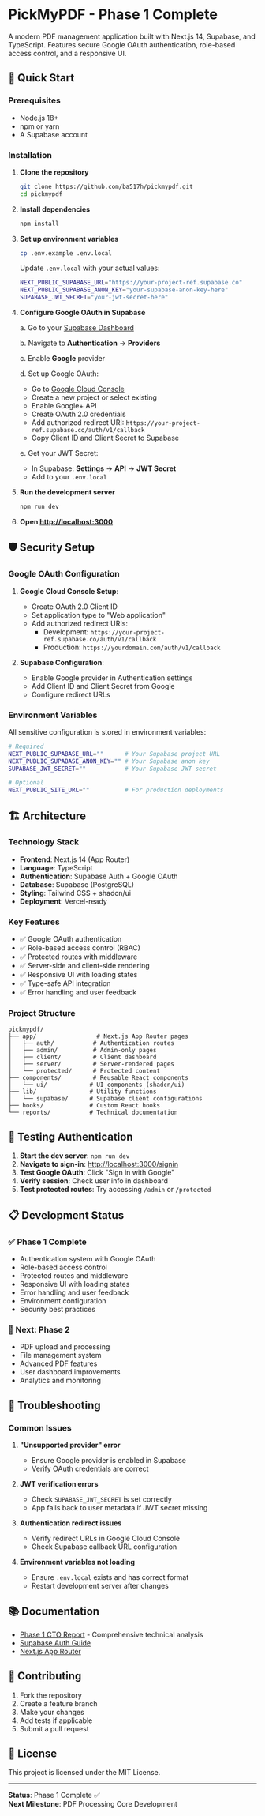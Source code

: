 # PickMyPDF - Phase 1 Complete

A modern PDF management application built with Next.js 14, Supabase, and TypeScript. Features secure Google OAuth authentication, role-based access control, and a responsive UI.

## 🚀 Quick Start

### Prerequisites
- Node.js 18+ 
- npm or yarn
- A Supabase account

### Installation

1. **Clone the repository**
   ```bash
   git clone https://github.com/ba517h/pickmypdf.git
   cd pickmypdf
   ```

2. **Install dependencies**
   ```bash
   npm install
   ```

3. **Set up environment variables**
   ```bash
   cp .env.example .env.local
   ```
   
   Update `.env.local` with your actual values:
   ```bash
   NEXT_PUBLIC_SUPABASE_URL="https://your-project-ref.supabase.co"
   NEXT_PUBLIC_SUPABASE_ANON_KEY="your-supabase-anon-key-here"
   SUPABASE_JWT_SECRET="your-jwt-secret-here"
   ```

4. **Configure Google OAuth in Supabase**
   
   a. Go to your [Supabase Dashboard](https://app.supabase.com)
   
   b. Navigate to **Authentication** → **Providers**
   
   c. Enable **Google** provider
   
   d. Set up Google OAuth:
      - Go to [Google Cloud Console](https://console.cloud.google.com)
      - Create a new project or select existing
      - Enable Google+ API
      - Create OAuth 2.0 credentials
      - Add authorized redirect URI: `https://your-project-ref.supabase.co/auth/v1/callback`
      - Copy Client ID and Client Secret to Supabase
   
   e. Get your JWT Secret:
      - In Supabase: **Settings** → **API** → **JWT Secret**
      - Add to your `.env.local`

5. **Run the development server**
   ```bash
   npm run dev
   ```

6. **Open [http://localhost:3000](http://localhost:3000)**

## 🛡️ Security Setup

### Google OAuth Configuration
1. **Google Cloud Console Setup**:
   - Create OAuth 2.0 Client ID
   - Set application type to "Web application"
   - Add authorized redirect URIs:
     - Development: `https://your-project-ref.supabase.co/auth/v1/callback`
     - Production: `https://yourdomain.com/auth/v1/callback`

2. **Supabase Configuration**:
   - Enable Google provider in Authentication settings
   - Add Client ID and Client Secret from Google
   - Configure redirect URLs

### Environment Variables
All sensitive configuration is stored in environment variables:

```bash
# Required
NEXT_PUBLIC_SUPABASE_URL=""      # Your Supabase project URL
NEXT_PUBLIC_SUPABASE_ANON_KEY="" # Your Supabase anon key
SUPABASE_JWT_SECRET=""           # Your Supabase JWT secret

# Optional
NEXT_PUBLIC_SITE_URL=""          # For production deployments
```

## 🏗️ Architecture

### Technology Stack
- **Frontend**: Next.js 14 (App Router)
- **Language**: TypeScript
- **Authentication**: Supabase Auth + Google OAuth
- **Database**: Supabase (PostgreSQL)
- **Styling**: Tailwind CSS + shadcn/ui
- **Deployment**: Vercel-ready

### Key Features
- ✅ Google OAuth authentication
- ✅ Role-based access control (RBAC)
- ✅ Protected routes with middleware
- ✅ Server-side and client-side rendering
- ✅ Responsive UI with loading states
- ✅ Type-safe API integration
- ✅ Error handling and user feedback

### Project Structure
```
pickmypdf/
├── app/                 # Next.js App Router pages
│   ├── auth/           # Authentication routes
│   ├── admin/          # Admin-only pages
│   ├── client/         # Client dashboard
│   ├── server/         # Server-rendered pages
│   └── protected/      # Protected content
├── components/         # Reusable React components
│   └── ui/            # UI components (shadcn/ui)
├── lib/               # Utility functions
│   └── supabase/      # Supabase client configurations
├── hooks/             # Custom React hooks
└── reports/           # Technical documentation
```

## 🧪 Testing Authentication

1. **Start the dev server**: `npm run dev`
2. **Navigate to sign-in**: [http://localhost:3000/signin](http://localhost:3000/signin)
3. **Test Google OAuth**: Click "Sign in with Google"
4. **Verify session**: Check user info in dashboard
5. **Test protected routes**: Try accessing `/admin` or `/protected`

## 📋 Development Status

### ✅ Phase 1 Complete
- Authentication system with Google OAuth
- Role-based access control
- Protected routes and middleware
- Responsive UI with loading states
- Error handling and user feedback
- Environment configuration
- Security best practices

### 🔄 Next: Phase 2
- PDF upload and processing
- File management system
- Advanced PDF features
- User dashboard improvements
- Analytics and monitoring

## 🚨 Troubleshooting

### Common Issues

1. **"Unsupported provider" error**
   - Ensure Google provider is enabled in Supabase
   - Verify OAuth credentials are correct

2. **JWT verification errors**
   - Check `SUPABASE_JWT_SECRET` is set correctly
   - App falls back to user metadata if JWT secret missing

3. **Authentication redirect issues**
   - Verify redirect URLs in Google Cloud Console
   - Check Supabase callback URL configuration

4. **Environment variables not loading**
   - Ensure `.env.local` exists and has correct format
   - Restart development server after changes

## 📚 Documentation

- [Phase 1 CTO Report](./reports/phase-1-cto-report.md) - Comprehensive technical analysis
- [Supabase Auth Guide](https://supabase.com/docs/guides/auth)
- [Next.js App Router](https://nextjs.org/docs/app)

## 🤝 Contributing

1. Fork the repository
2. Create a feature branch
3. Make your changes
4. Add tests if applicable
5. Submit a pull request

## 📄 License

This project is licensed under the MIT License.

---

**Status**: Phase 1 Complete ✅  
**Next Milestone**: PDF Processing Core Development

